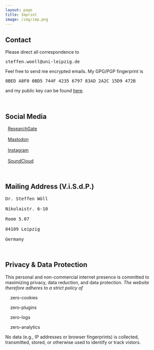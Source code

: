 ```yaml
---
layout: page
title: Imprint
image: /img/imp.png
---
```


## Contact

<div class="box-success">
Please direct all correspondence to <pre>steffen.woell@uni-leipzig.de</pre>
</div>

<div class="box-note">
Feel free to send me encrypted emails. My GPG/PGP fingerprint is <pre>8BED A8F0 0BD5 744F 4235 6797 83AD 2A2C 15D9 472B</pre> and my public key can be found <a href="/doc/sw_pgp_public_key.asc">here</a>.
</div>

<p>&nbsp;</p>

## Social Media

<div class="box-blue">
<div>
<div><i class="fab fa-researchgate"></i>&nbsp;&nbsp;<a href="https://www.researchgate.net/profile/Steffen-Woell" target="_blank">ResearchGate</a></div><br/>
<div><i class="fab fa-mastodon"></i>&nbsp;&nbsp;<a href="https://mastodon.social/@SteffenWoell" target="_blank">Mastodon</a></div><br/>
<div><i class="fab fa-instagram"></i>&nbsp;&nbsp;<a href="https://www.instagram.com/streetart_leipzig/" target="_blank">Instagram</a></div><br/>
<div><i class="fab fa-soundcloud"></i>&nbsp;&nbsp;<a href="https://soundcloud.com/w-a_s" target="_blank">SoundCloud</a></div>
</div>
</div>

<p>&nbsp;</p>

## Mailing Address (V.i.S.d.P.)

<div class="box-note">
<pre>Dr. Steffen Wöll<br/>
Nikolaistr. 6-10<br/>
Room 5.07<br/>
04109 Leipzig<br/>
Germany</pre>
</div>

<p>&nbsp;</p>

## Privacy & Data Protection

<div class="box-warning">
<div>
<p>This personal and non-commercial internet presence is committed to maximizing privacy, data reduction, and data protection. <em>The website therefore adheres to a strict policy of</em></p>
<p>&nbsp;&nbsp;<i class="fas fa-toggle-on"></i>&nbsp;&nbsp;zero-cookies</p>
<p>&nbsp;&nbsp;<i class="fas fa-toggle-on"></i>&nbsp;&nbsp;zero-plugins</p>
<p>&nbsp;&nbsp;<i class="fas fa-toggle-on"></i>&nbsp;&nbsp;zero-logs</p>
<p>&nbsp;&nbsp;<i class="fas fa-toggle-on"></i>&nbsp;&nbsp;zero-analytics</p>
<p>No data (e.g., IP addresses or browser fingerprints) is collected, transmitted, stored, or otherwise used to identify or track vistors.</p>
</div>
</div>
